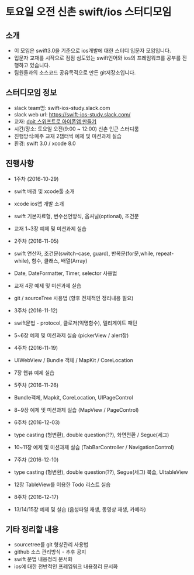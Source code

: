 # 토요일 오전 신촌 swift/ios 스터디모임

## 소개
* 이 모임은 swift3.0을 기준으로 ios개발에 대한 스터디 입문자 모임입니다.
* 입문자 교재를 시작으로 점점 심도있는 swift언어와 ios의 프레임워크를 공부를 진행하고 있습니다.
* 팀원들과의 소스코드 공유목적으로 만든 git저장소입니다.
 
## 스터디모임 정보
* slack team명: swift-ios-study.slack.com
* slack web url: https://swift-ios-study.slack.com/
* 교재: [doit 스위프트로 아이폰앱 만들기](http://book.naver.com/bookdb/book_detail.nhn?bid=10653497)
* 시간/장소: 토요일 오전(9:00 ~ 12:00) 신촌 인근 스터디룸
* 진행방식:매주 교재 2챕터씩 예제 및 미션과제 실습
* 환경: swift 3.0 / xcode 8.0

## 진행사항
* 1주차 (2016-10-29)
 * swift 배경 및 xcode툴 소개
 * xcode ios앱 개발 소개
 * swift 기본자료형, 변수선언방식, 옵셔널(optional), 조건문
 * 교재 1~3장 예제 및 미션과제 실습 


* 2주차 (2016-11-05)
 * swift 연산자, 조건문(switch-case, guard), 반복문(for문,while, repeat-while), 함수, 클래스, 배열(Array)
 * Date, DateFormatter, Timer, selector 사용법
 * 교재 4장 예제 및 미션과제 실습
 * git / sourceTree 사용법 (향후 전체적인 정리내용 필요) 


* 3주차 (2016-11-12)

 * swift문법 - protocol, 클로저(익명함수), 델리게이트 패턴
 * 5~6장 예제 및 미션과제 실습 (pickerView / alert창)

* 4주차 (2016-11-19)
 * UIWebView / Bundle 객체 / MapKit / CoreLocation
 * 7장 웹뷰 예제 실습

* 5주차 (2016-11-26)
 * Bundle객체, Mapkit, CoreLocation, UIPageControl
 * 8~9장 예제 및 미션과제 실습 (MapView / PageControl)
 
* 6주차 (2016-12-03)
 * type casting (형변환), double question(??), 화면전환 / Segue(세그)
 * 10~11장 예제 및 미션과제 실습 (TabBarController / NavigationControl)

* 7주차 (2016-12-10)
 * type casting (형변환), double question(??), Segue(세그) 복습, UItableView
 * 12장 TableView를 이용한 Todo 리스트 실습
 
* 8주차 (2016-12-17)
 * 13/14/15장 예제 및 실습 (음성파일 재생, 동영상 재생, 카메라)
 
## 기타 정리할 내용
* sourcetree를 git 형상관리 사용법
* github 소스 관리방식 - 추후 공지
* swift 문법 내용정리 문서화
* ios에 대한 전반적인 프레임워크 내용정리 문서화
